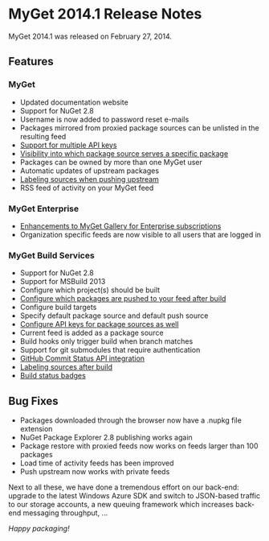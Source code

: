 # MyGet 2014.1 Release Notes

MyGet 2014.1 was released on February 27, 2014.

## Features

### MyGet
* Updated documentation website
* Support for NuGet 2.8
* Username is now added to password reset e-mails
* Packages mirrored from proxied package sources can be unlisted in the resulting feed
* [Support for multiple API keys](https://blog.myget.org/post/2013/10/23/Making-your-life-easier-with-multiple-access-tokens.aspx)
* [Visibility into which package source serves a specific package](https://blog.myget.org/post/2014/02/27/Where-does-this-package-come-from.aspx)
* Packages can be owned by more than one MyGet user
* Automatic updates of upstream packages
* [Labeling sources when pushing upstream](https://blog.myget.org/post/2013/12/18/Labeling-Sources-when-Pushing-to-NuGetorg.aspx)
* RSS feed of activity on your MyGet feed

### MyGet Enterprise
* [Enhancements to MyGet Gallery for Enterprise subscriptions](https://blog.myget.org/post/2014/02/17/Enhancements-to-MyGet-Gallery-for-Enterprise-subscriptions.aspx)
* Organization specific feeds are now visible to all users that are logged in

### MyGet Build Services
* Support for NuGet 2.8
* Support for MSBuild 2013
* Configure which project(s) should be built
* [Configure which packages are pushed to your feed after build](https://blog.myget.org/post/2014/02/24/Which-packages-are-added-to-a-feed-during-build.aspx)
* Configure build targets
* Specify default package source and default push source
* [Configure API keys for package sources as well](https://blog.myget.org/post/2014/01/13/Publishing-packages-to-NuGetorg-during-build.aspx)
* Current feed is added as a package source
* Build hooks only trigger build when branch matches
* Support for git submodules that require authentication
* [GitHub Commit Status API integration](https://blog.myget.org/post/2013/10/14/GitHub-Commit-Status-API-now-supported.aspx)
* [Labeling sources after build](https://blog.myget.org/post/2013/10/17/Labeling-Sources-after-Build.aspx)
* [Build status badges](https://blog.myget.org/post/2014/01/15/Build-Status-Badges.aspx)

## Bug Fixes
* Packages downloaded through the browser now have a .nupkg file extension
* NuGet Package Explorer 2.8 publishing works again
* Package restore with proxied feeds now works on feeds larger than 100 packages
* Load time of activity feeds has been improved
* Push upstream now works with private feeds

Next to all these, we have done a tremendous effort on our back-end: upgrade to the latest Windows Azure SDK and switch to JSON-based traffic to our storage accounts, a new queuing framework which increases back-end messaging throughput, ...

_Happy packaging!_
